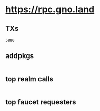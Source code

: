 # https://rpc.gno.land

## TXs
```
5880
```

## addpkgs
```
```

## top realm calls
```
```

## top faucet requesters
```
```

